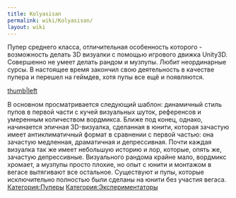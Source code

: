 ```yaml
---
title: Kolyasisan
permalink: wiki/Kolyasisan/
layout: wiki
---
```


Пупер среднего класса, отличительная особенность которого - возможность
делать 3D визуалки с помощью игрового движка Unity3D. Совершенно не
умеет делать рандом и музпупы. Любит неординарные сурсы. В настоящее
время закончил свою деятельность в качестве пупера и перешел на геймдев,
хотя пупы все ещё и появляются.

[thumb\|left](Файл:DOCTOR_палеонтологии_ПЕРФОРАТОРОМ_гладит_СКАЛЬПЕЛЬ_RYTP_Collab "wikilink")

В основном просматривается следующий шаблон: динамичный стиль пупов в
первой части с кучей визуальных шуток, референсов и умеренным
количеством вордмикса. Ближе под конец, однако, начинается эпичная
3D-визуалка, сделанная в юнити, которая зачастую имеет антиклиматичный
формат в сравнении с первой частью: она зачастую медленная, драматичная
и депрессивная. Почти каждая визуалка так же имеет небольшую историю и
лор, которые, опять же, зачастую депрессивные. Визуального рандома
крайне мало, вордмикс хромает, а музпупы просто плохие, но опыт с юнити
и монтажом в вегасе вытягивают все остальное. Существуют и пупы, которые
исключительно полностью были сделаны на юнити без участия вегаса.
[Категория:Пуперы](Категория:Пуперы "wikilink")
[Категория:Экспериментаторы](Категория:Экспериментаторы "wikilink")
